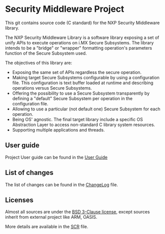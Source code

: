 # Security Middleware Project

This git contains source code (C standard) for the NXP Security Middleware library.

The NXP Security Middleware Library is a software library exposing a set of
unify APIs to execute operations on i.MX Secure Subsystems. The library
intends to be a "bridge" or "wrapper" formatting operation's parameters
function of the Secure Subsystem used.

The objectives of this library are:
- Exposing the same set of APIs regardless the secure operation.
- Making target Secure Subsystems configurable by using a configuration file. This configuration is text buffer loaded at runtime and describing operations versus Secure Subsystems.
- Offering the possibility to use a Secure Subsystem transparently by defining a "default" Secure Subsystem per operation in the configuration file.
- Allowing to use a particular (not default one) Secure Subsystem for each operation.
- Being OS' agnostic. The final target library include a specific OS Abstraction Layer to access non-standard C library system resources.
- Supporting multiple applications and threads.

## User guide
Project User guide can be found in the [User Guide](./Documentations/user_guide/user_guide.md)

## List of changes
The list of changes can be found in the [ChangeLog](./CHANGELOG.md) file.

## Licenses
Almost all sources are under the <a href="https://opensource.org/license/BSD-3-clause/">BSD 3-Clause license</a>,
except sources inherit from external project like ARM, OASIS.

More details are available in the [SCR](./SW-Content-Register.txt) file.
